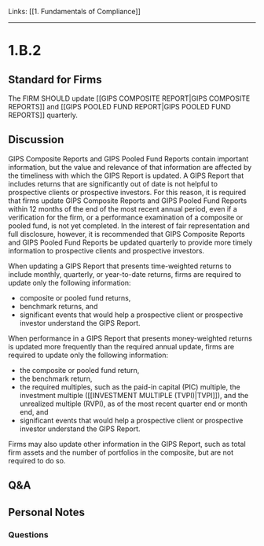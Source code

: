 Links: [[1. Fundamentals of Compliance]]
___
# 1.B.2
## Standard for Firms
The FIRM SHOULD update [[GIPS COMPOSITE REPORT|GIPS COMPOSITE REPORTS]] and [[GIPS POOLED FUND REPORT|GIPS POOLED FUND REPORTS]] quarterly.
## Discussion
GIPS Composite Reports and GIPS Pooled Fund Reports contain important information, but the value and relevance of that information are affected by the timeliness with which the GIPS Report is updated. A GIPS Report that includes returns that are significantly out of date is not helpful to prospective clients or prospective investors. For this reason, it is required that firms update GIPS Composite Reports and GIPS Pooled Fund Reports within 12 months of the end of the most recent annual period, even if a verification for the firm, or a performance examination of a composite or pooled fund, is not yet completed. In the interest of fair representation and full disclosure, however, it is recommended that GIPS Composite Reports and GIPS Pooled Fund Reports be updated quarterly to provide more timely information to prospective clients and prospective investors.

When updating a GIPS Report that presents time-weighted returns to include monthly, quarterly, or year-to-date returns, firms are required to update only the following information:
- composite or pooled fund returns,
- benchmark returns, and
- significant events that would help a prospective client or prospective investor understand the GIPS Report.

When performance in a GIPS Report that presents money-weighted returns is updated more frequently than the required annual update, firms are required to update only the following information:
- the composite or pooled fund return,
- the benchmark return,
- the required multiples, such as the paid-in capital (PIC) multiple, the investment multiple ([[INVESTMENT MULTIPLE (TVPI)|TVPI]]), and the unrealized multiple (RVPI), as of the most recent quarter end or month end, and
- significant events that would help a prospective client or prospective investor understand the GIPS Report.

Firms may also update other information in the GIPS Report, such as total firm assets and the number of portfolios in the composite, but are not required to do so.
## Q&A

## Personal Notes

### Questions